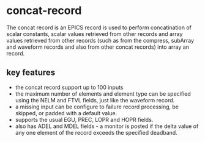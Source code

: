 # concat-record
The concat record is an EPICS record is used to perform concatination of scalar 
constants, scalar values retrieved from other records and array values retrieved 
from other records (such as from the compress, subArray and waveform records and 
also from other concat records) into array an record.

## key features

* the concat record support up to 100 inputs 
* the maximum number of elements and element type can be specified using the NELM and FTVL fields, just like the waveform record.
* a missing input can be configure to failure record processing, be skipped, or padded with a default value.
* supports the usual EGU, PREC, LOPR and HOPR fields.
* also has ADEL and MDEL fields - a monitor is posted if the delta value of any one element of the record exceeds the specified deadband.

